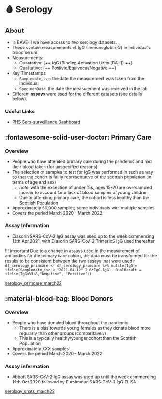 # :drop_of_blood: Serology


## About

* In EAVE-II we have access to *two* serology datasets.
* These contain measurements of IgG (Immunoglobin-G) in individual's blood serum.
* Measurements:   
    * Quantative: {++ IgG (Binding Activation Units [BAU]) ++}
    * Qualitative: {++ Postivie/Equivocal/Negative ++}
* Key Timestamps:
    * `Sampledate_iso`: the date the measurement was taken from the individual 
	* `SpecimenDate`: the date the measurement was received in the lab
* Different **assays** were used for the different datasets (see details below).

### Useful Links

* [PHS Sero-surveillance Dashboard](https://www.publichealthscotland.scot/publications/enhanced-surveillance-of-covid-19-in-scotland/enhanced-surveillance-of-covid-19-in-scotland-population-based-seroprevalence-surveillance-3-august-2022/)

## :fontawesome-solid-user-doctor: Primary Care

### Overview

* People who have attended primary care during the pandemic and had their blood taken (for unspecified reasons)
* The selection of samples to test for IgG was performed in such as way so that the cohort is fairly representative of the scottish population (in terms of age and sex)
    * *note*: with the exception of under 15s, ages 15-20 are oversampled inorder to account for a lack of blood samples of young children 
	* Due to attending primary care, the cohort is less healthy than the Scottish Population
* Approximately 60,000 samples; some individuals with multiple samples
* Covers the period March 2020 - March 2022

### Assay Information
* Diasorin SARS-CoV-2 IgG assay was used up to the week commencing 12th Apr 2021, with Diasorin SARS-CoV-2 TrimericS IgG used thereafter


!!! important
    Due to a change in assays used in the measurement of antibodies for the primary care cohort, the data must be transformed for the results to be consistent between the two assays that were used
	```r
	df_serology_primcare <- df_serology_primcare %>%
	                        mutate(IgG = ifelse(Sampledate_iso < "2021-04-12",2.6*IgG,IgG),
                                   QualResult = ifelse(IgG<33.8,"Negative", "Positive")) 
	```


[serology_primcare_march22]()

## :material-blood-bag: Blood Donors

### Overview

* People who have donated blood throughout the pandemic
   * There is a bias towards young females as they donate blood more regularly than other groups (comparitavely) 
   * This is a typically healthy/younger cohort than the Scottish Population
* Approximately XXX samples
* Covers the period March 2020 - March 2022


### Assay information
* Abbott SARS-CoV-2 IgG assay was used up until the week commencing 19th Oct 2020 followed by EuroImmun SARS-CoV-2 IgG ELISA


[serology_snbts_march22]()
